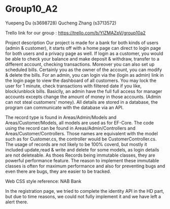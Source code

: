 # Group10_A2
Yuepeng Du (s3698728)
Qucheng Zhang (s3713572)

Trello link for our group : https://trello.com/b/YlZMAZpV/group10a2

Project description
Our project is made for a bank for both kinds of users (admin & customer), it starts off with a home page can direct to login page for both users and a privacy page as well. If login as a customer, you would be able to check your balance and make deposit & withdraw, transfer to a different account, checking transactions. Moreover you can also set up scheduled bills. Certainly you as the owner of the account, you can modify & delete the bills.
For an admin, you can login via the (login as admin) link in the login page to view the dashboard of all customers. You may lock the user for 1 minute, check transactions with filtered date if you like, block/unblock bills. Basiclly, an admin have the full full access for manager accounts excepts change the amount of money in those accounts. (Admin can not steal customers' money). All details are stored in a database, the program can communicate with the database via an API.

The record type is found in Areas/Admin/Models and Areas/Customer/Models, all models are used as for EF-Core. The code using the record can be found in Areas/Admin/Controllers and Areas/Customer/Controllers. Those names are equivalent with the model such as for Customer.cs, the controller would be CustomerController.cs. The usage of records are not likely to be 100% coverd, but mostly it included update,read & write and delete for some models, as login details are not deleteable. As thoes Records being immutable classes, they are powerful performance feature. The reason to implement these immutable classes is often for maximum performance and also for preventing bugs and even there are bugs, they are easier to be tracked. 

Web CSS style reference: NAB Bank

In the registration page, we tried to complete the identity API in the HD part, but due to time reasons, we could not fully implement it and we have left a alert there.
